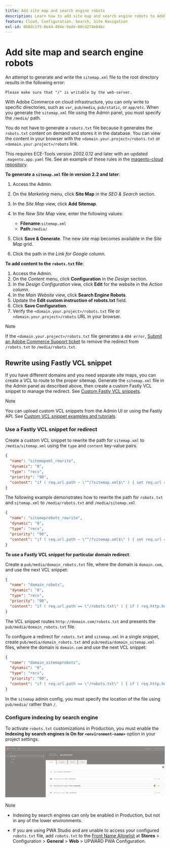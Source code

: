 ```yaml
---
title: Add site map and search engine robots
description: Learn how to add site map and search engine robots to Adobe Commerce on cloud infrastructure.
feature: Cloud, Configuration, Search, Site Navigation
exl-id: 060dc1f5-0e44-494e-9ade-00cd274e84bc
---
```

# Add site map and search engine robots

An attempt to generate and write the `sitemap.xml` file to the root directory results in the following error:

```
Please make sure that "/" is writable by the web-server.
```

With Adobe Commerce on cloud infrastructure, you can only write to specific directories, such as `var`, `pub/media`, `pub/static`, or `app/etc`. When you generate the `sitemap.xml` file using the Admin panel, you must specify the `/media/` path.

You do not have to generate a `robots.txt` file because it generates the `robots.txt` content on demand and stores it in the database. You can view the content in your browser with the `<domain.your.project>/robots.txt` or `<domain.your.project>/robots` link.

This requires ECE-Tools version 2002.0.12 and later with an updated `.magento.app.yaml` file. See an example of these rules in the [magento-cloud repository](https://github.com/magento/magento-cloud/blob/master/.magento.app.yaml#L43-L49).

**To generate a `sitemap.xml` file in version 2.2 and later**:

1. Access the Admin.
1. On the _Marketing_ menu, click **Site Map** in the _SEO & Search_ section.
1. In the _Site Map_ view, click **Add Sitemap**.
1. In the _New Site Map_ view, enter the following values:

   -  **Filename**:`sitemap.xml`
   -  **Path**:`/media/`

1. Click **Save & Generate**. The new site map becomes available in the _Site Map_ grid.
1. Click the path in the _Link for Google_ column.

**To add content to the `robots.txt` file**:

1. Access the Admin.
1. On the _Content_ menu, click **Configuration** in the _Design_ section.
1. In the _Design Configuration_ view, click **Edit** for the website in the _Action_ column.
1. In the _Main Website_ view, click **Search Engine Robots**.
1. Update the **Edit custom instruction of robots.txt** field.
1. Click **Save Configuration**.
1. Verify the `<domain.your.project>/robots.txt` file or `<domain.your.project>/robots` URL in your browser.

>[!NOTE]
>
>If the `<domain.your.project>/robots.txt` file generates a `404 error`, [Submit an Adobe Commerce Support ticket](https://experienceleague.adobe.com/docs/commerce-knowledge-base/kb/help-center-guide/magento-help-center-user-guide.html#submit-ticket) to remove the redirect from `/robots.txt` to `/media/robots.txt`.

## Rewrite using Fastly VCL snippet

 If you have different domains and you need separate site maps, you can create a VCL to route to the proper sitemap. Generate the `sitemap.xml` file in the Admin panel as described above, then create a custom Fastly VCL snippet to manage the redirect. See [Custom Fastly VCL snippets](../cdn/fastly-vcl-custom-snippets.md).

>[!NOTE]
>
> You can upload custom VCL snippets from the Admin UI or using the Fastly API. See [Custom VCL snippet examples and tutorials](../cdn/fastly-vcl-custom-snippets.md#example-vcl-snippet-code).

### Use a Fastly VCL snippet for redirect

Create a custom VCL snippet to rewrite the path for `sitemap.xml` to `/media/sitemap.xml` using the `type` and `content` key-value pairs.

```json
{
  "name": "sitemapxml_rewrite",
  "dynamic": "0",
  "type": "recv",
  "priority": "90",
  "content": "if ( req.url.path ~ \"^/?sitemap.xml$\" ) { set req.url = \"/media/sitemap.xml\"; }"
}
```

The following example demonstrates how to rewrite the path for `robots.txt` and `sitemap.xml` to `/media/robots.txt` and `/media/sitemap.xml`

```json
{
  "name": "sitemaprobots_rewrite",
  "dynamic": "0",
  "type": "recv",
  "priority": "90",
  "content": "if ( req.url.path ~ \"^/?sitemap.xml$\" ) { set req.url = \"/media/sitemap.xml\"; } else if (req.url.path ~ \"^/?robots.txt$\") { set req.url = \"/media/robots.txt\";}"
}
```

**To use a Fastly VCL snippet for particular domain redirect**:

Create a `pub/media/domain_robots.txt` file, where the domain is `domain.com`, and use the next VCL snippet:

```json
{
  "name": "domain_robots",
  "dynamic": "0",
  "type": "recv",
  "priority": "90",
  "content": "if ( req.url.path == \"/robots.txt\" ) { if ( req.http.host ~ \"(domain).com$\" ) { set req.url = \"/media/\" re.group.1 \"_robots.txt\"; }}"
}
```

The VCL snippet routes `http://domain.com/robots.txt` and presents the `pub/media/domain_robots.txt` file.

To configure a redirect for `robots.txt` and `sitemap.xml` in a single snippet, create `pub/media/domain_robots.txt` and `pub/media/domain_sitemap.xml` files, where the domain is `domain.com` and use the next VCL snippet:

```json
{
  "name": "domain_sitemaprobots",
  "dynamic": "0",
  "type": "recv",
  "priority": "90",
  "content": "if ( req.url.path == \"/robots.txt\" ) { if ( req.http.host ~ \"(domain).com$\" ) { set req.url = \"/media/\" re.group.1 \"_robots.txt\"; }} else if ( req.url.path == \"/sitemap.xml\" ) { if ( req.http.host ~ \"(domain).com$\" ) {  set req.url = \"/media/\" re.group.1 \"_sitemap.xml\"; }}"
}
```

In the `sitemap` admin config, you must specify the location of the file using `pub/media/` rather than `/`.

### Configure indexing by search engine

To activate `robots.txt` customizations in Production, you must enable the **Indexing by search engines is On for `<environment-name>`** option in your project settings.

![Use the [!DNL Cloud Console] to manage environments](../../assets/robots-indexing-by-search-engine.png)

>[!NOTE]
>
>- Indexing by search engines can only be enabled in Production, but not in any of the lower environments.
>
>- If you are using PWA Studio and are unable to access your configured `robots.txt` file, add `robots.txt` to the [Front Name Allowlist](https://github.com/magento/magento2-upward-connector#front-name-allowlist) at **Stores** > Configuration > **General** > **Web** > UPWARD PWA Configuration.
